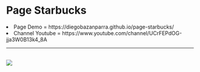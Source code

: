# Page Starbucks

<li>Page Demo = https://diegobazanparra.github.io/page-starbucks/ <br></li>
<li color="red">Channel Youtube = https://www.youtube.com/channel/UCrFEPdOG-jja3W0B13k4_8A<br></li>
<hr>
<br>
<img src="https://i.imgur.com/7x8ShCT.gif">
